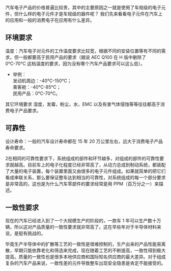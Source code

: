 
汽车电子产品的价格普遍比较贵，其中的主要原因之一就是使用了车规级的电子元件，但什么样的电子元件才是车规级的器件呢？ 我们先来看看电子元件在汽车上的应用和一般的消费电子在应用有什么差异。

## 环境要求
温度：汽车电子对元件的工作温度要求比较宽，根据不同的安装位置等有不同的需求，但一般都要高于民用产品的要求（据说 AEC Q100 在 H 版中删除了 0℃-70℃ 这档温度的要求，因为没有哪个汽车产品要求可以这么低）。  

* 举例：  
发动机周边：-40℃-150℃；  
乘客舱：-40℃-85℃；  
民用产品：0℃-70℃。  

其它环境要求 湿度，发霉，粉尘，水，EMC 以及有害气体侵蚀等等往往都高于消费电子产品要求。  

## 可靠性
设计寿命：一般的汽车设计寿命都在 15 年 20 万公里左右，远大于消费电子产品寿命要求。 

2在相同的可靠性要求下，系统组成的部件和环节越多，对组成的部件的可靠性要求就越高。目前车上的电子化程度已经非常高了，从动力总成到制动系统，都装配了大量的电子装置，每个装置里面又由很多的电子元件组成。如果就简单的把它们看成串联关系，那么要保证整车达到相当的可靠性，对系统组成的每一个部分要求是非常高的，这也是为什么汽车零部件的要求经常是用 PPM（百万分之一）来描述。  


## 一致性要求
现在的汽车已经进入到了一个大规模生产的阶段的，一款车 1 年可以生产数十万辆，所以这对产品质量的一致性要求就非常高了。这在早些年对于半导体材料来说，是挺有挑战的。  

毕竟生产半导体中的扩散等工艺的一致性是很难控制的，生产出来的产品性能易离散，早期只能依靠老化和筛选来完成，现在随着工艺的不断提高，一致性得到极大提高。质量的一致性也是很多本地供应商和国际知名供应商的最大差异。对于组成复杂的汽车产品来说，一致性差的元件导致整车出现安全隐患是肯定不能接受的。  




